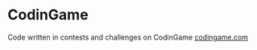 # CodinGame
Code written in contests and challenges on CodinGame [codingame.com](https://www.codingame.com/)
